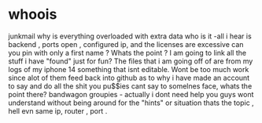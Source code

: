 # whoois
junkmail
why is everything overloaded with extra data 
who
is
it
-all i hear is backend , ports open , configured ip, and the licenses are excessive 
can you pin with only a first name ?
Whats the point ?
I am going to link all the stuff i have "found" just for fun? The files that i am going off of are from my logs of my iphone 14 something that isnt editable. Wont be too much work since alot of them feed back into github as to why i have made an account to say and do all the shit you pu$$ies cant say to somelnes face, whats the point there? bandwagon groupies - actually i dont need help you guys wont understand without being around for the "hints" or situation thats the topic , hell evn same ip, router , port .
